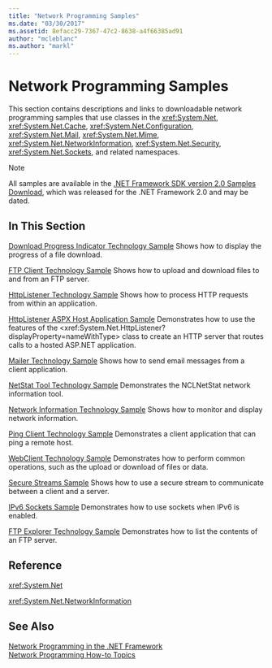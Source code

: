 ```yaml
---
title: "Network Programming Samples"
ms.date: "03/30/2017"
ms.assetid: 8efacc29-7367-47c2-8638-a4f66385ad91
author: "mcleblanc"
ms.author: "markl"
---
```

# Network Programming Samples
This section contains descriptions and links to downloadable network programming samples that use classes in the <xref:System.Net>, <xref:System.Net.Cache>, <xref:System.Net.Configuration>, <xref:System.Net.Mail>, <xref:System.Net.Mime>, <xref:System.Net.NetworkInformation>, <xref:System.Net.Security>, <xref:System.Net.Sockets>, and related namespaces. 
  
> [!NOTE]
> All samples are available in the [.NET Framework SDK version 2.0 Samples Download](https://www.microsoft.com/en-us/download/confirmation.aspx?id=22181), which was released for the .NET Framework 2.0 and may be dated.

## In This Section  
 [Download Progress Indicator Technology Sample](https://msdn.microsoft.com/en-us/library/t8w6294a(v=vs.85).aspx)  
 Shows how to display the progress of a file download.  
  
 [FTP Client Technology Sample](https://msdn.microsoft.com/en-us/library/b7810t5c(v=vs.85).aspx)  
 Shows how to upload and download files to and from an FTP server.  
  
 [HttpListener Technology Sample](https://msdn.microsoft.com/en-us/library/y7cbb2y2(v=vs.85).aspx)  
 Shows how to process HTTP requests from within an application.  
 
 [HttpListener ASPX Host Application Sample](https://docs.microsoft.com/previous-versions/visualstudio/visual-studio-2008/dd767375(v%3dvs.90))   
 Demonstrates how to use the features of the <xref:System.Net.HttpListener?displayProperty=nameWithType> class to create an HTTP server that routes calls to a hosted ASP.NET application.
  
 [Mailer Technology Sample](https://msdn.microsoft.com/en-us/library/whw7xbk2(v=vs.85).aspx)  
 Shows how to send email messages from a client application.  
  
 [NetStat Tool Technology Sample](https://msdn.microsoft.com/en-us/library/ks32hs88(v=vs.85).aspx)  
 Demonstrates the NCLNetStat network information tool.  
  
 [Network Information Technology Sample](https://msdn.microsoft.com/en-us/library/2xatedhd(v=vs.85).aspx)  
 Shows how to monitor and display network information.  
  
 [Ping Client Technology Sample](https://msdn.microsoft.com/en-us/library/5253acs7(v=vs.85).aspx)  
 Demonstrates a client application that can ping a remote host.  
  
 [WebClient Technology Sample](https://msdn.microsoft.com/en-us/library/fxk992zc(v=vs.85).aspx)  
 Demonstrates how to perform common operations, such as the upload or download of files or data.  
  
 [Secure Streams Sample](https://msdn.microsoft.com/en-us/library/ms180980(v=vs.85).aspx)  
 Shows how to use a secure stream to communicate between a client and a server.  
  
 [IPv6 Sockets Sample](https://msdn.microsoft.com/en-us/library/ms180981(v=vs.85).aspx)  
 Demonstrates how to use sockets when IPv6 is enabled.  
  
 [FTP Explorer Technology Sample](https://msdn.microsoft.com/en-us/library/ms233623(v=vs.85).aspx)  
 Demonstrates how to list the contents of an FTP server.  
  
  
## Reference  
 <xref:System.Net>  
  
 <xref:System.Net.NetworkInformation>  
  
## See Also  
 [Network Programming in the .NET Framework](../../../docs/framework/network-programming/index.md)  
 [Network Programming How-to Topics](../../../docs/framework/network-programming/network-programming-how-to-topics.md)  
